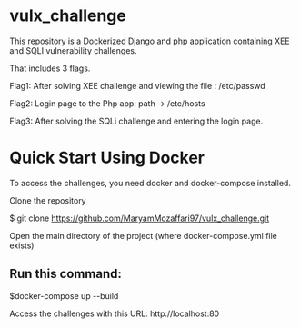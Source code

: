 # vulx_challenge

This repository is a Dockerized Django and php application containing XEE and SQLI vulnerability challenges.

That includes 3 flags.

Flag1: After solving XEE challenge and viewing the file : /etc/passwd

Flag2: Login page to the Php app: path -> /etc/hosts

Flag3: After solving the SQLi challenge and entering the login page.


# Quick Start Using Docker


To access the challenges, you need docker and docker-compose installed. 

Clone the repository

$ git clone https://github.com/MaryamMozaffari97/vulx_challenge.git

Open the main directory of the project (where docker-compose.yml file exists)

## Run this command:

$docker-compose up --build

Access the challenges with this URL: http://localhost:80
